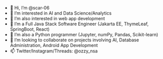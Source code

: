 - 👋 Hi, I’m @scar-06
- 👀 I’m interested in AI and Data Science/Analytics
- 👀 I’m also interested in web app development
- 🌱 I’m a Full Java Stack Software Engineer (Jakarta EE, ThymeLeaf, SpringBoot, React)
- 🌱 I’m also a Python programmer (Jupyter, numPy, Pandas, Scikit-learn)
- 💞️ I’m looking to collaborate on projects involving AI, Database Administration, Android App Development
- 📫 Twitter/Instagram/Threads: @ozzy_nsa

<!---
scar-06/scar-06 is a ✨ special ✨ repository because its `README.md` (this file) appears on your GitHub profile.
You can click the Preview link to take a look at your changes.
--->
